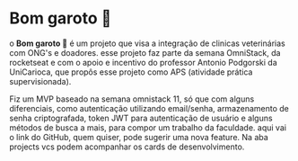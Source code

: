 # Bom garoto 🐾

o **Bom garoto 🐾** é um projeto que visa a integração de clinicas veterinárias com ONG's e doadores. esse projeto faz parte da semana OmniStack, da rocketseat e com o apoio e incentivo do professor Antonio Podgorski da UniCarioca, que propôs esse projeto como APS (atividade prática supervisionada).

Fiz um MVP baseado na semana omnistack 11, só que com alguns diferenciais, como autenticação utilizando email/senha, armazenamento de senha criptografada, token JWT para autenticação de usuário e alguns métodos de busca a mais, para compor um trabalho da faculdade.
aqui vai o link do GitHub, quem quiser, pode sugerir uma nova feature.
Na aba projects vcs podem acompanhar os cards de desenvolvimento.
